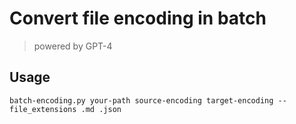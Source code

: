 # Convert file encoding in batch

> powered by GPT-4

## Usage

```shell
batch-encoding.py your-path source-encoding target-encoding --file_extensions .md .json
```
